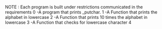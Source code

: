 NOTE : Each program is built under restrictions communicated in the requirements
0 -A program that prints _putchar.
1 -A Function that prints the alphabet in lowercase
2 -A Function that prints 10 times the alphabet in lowercase
3 -A Function that checks for lowercase character
4

